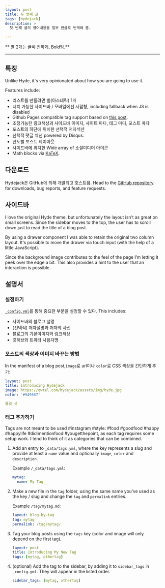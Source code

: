```yaml
---
layout: post
title: 두 번째 글
tags: [hydejack]
description: >
  첫 번째 글의 영어내용을 일부 한글로 번역해 봄.

---
```


** 별 2개는 글씨 진하게, Bold임.**

***

## 특징
Unlike Hyde, it's very opinionated about how you are going to use it.

Features include:

* 리스트를 만들려면 별(아스테릭) 1개
* 터치 가능한 사이드바 / 모바일에선 서랍형, including fallback when JS is disabled
* Github Pages compatible tag support based on [this post][tag].
* 조정가능한 링크색상과 사이드바 이미지, 사이트 마다, 태그 마다, 포스트 마다
* 포스트의 하단에 위치한 선택적 저자섹션
* 선택적 댓글 섹션 powered by Disqus.
* 년도별 포스트 레이아웃
* 사이드바에 위치한 Wide array of 소셜미디어 아이콘
* Math blocks via [KaTeX](https://khan.github.io/KaTeX/).

## 다운로드
Hydejack은 GitHub에 의해 개발되고 호스트됨. Head to the [GitHub repository](https://github.com/qwtel/hydejack) for downloads, bug reports, and feature requests.

## 사이드바
I love the original Hyde theme, but unfortunately the layout isn't as great on small screens.
Since the sidebar moves to the top, the user has to scroll down just to read the title of a blog post.

By using a drawer component I was able to retain the original two column layout. It's possible to move the drawer via touch input (with the help of a little JavaScript).

Since the background image contributes to the feel of the page I'm letting it peek over the edge a bit. This also provides a hint to the user that an interaction is possible.

## 설명서

### 설정하기
[`_config.yml`](https://github.com/qwtel/hydejack/blob/v3/_config.yml)를 통해 중요한 부분을 설정할 수 있다. This includes:

* 사이드바의 블로그 설명
* (선택적) 저자설명과 저자의 사진
* 블로그의 기본이미지와 링크색상
* 깃허브와 트위터 사용자명

### 포스트의 색상과 이미지 바꾸는 방법
In the manifest of a blog post,`image`로 url이나  `color`로 CSS 색상을 간단하게 추가:

~~~yml
layout: post
title: Introducing Hydejack
image: https://qwtel.com/hydejack/assets/img/hyde.jpg
color: '#949667'

물결 셋
~~~

### 태그 추가하기
Tags are not meant to be used #instagram #style: #food #goodfood #happy #happylife #didimentionfood #yougetthepoint, as each tag requires some setup work. I tend to think of it as categories that can be combined.

1.  Add an entry to `_data/tags.yml`, where the key represents a slug and provide at least a `name` value and optionally `image`, `color` and `description`.

    Example `/_data/tags.yml`:

    ~~~yml
    mytag:
      name: My Tag
    ~~~

2.  Make a new file in the `tag` folder, using the same name you've used as the key / slug and change the `tag` and `permalink` entries.

    Example `/tag/mytag.md`:

    ~~~yml
    layout: blog-by-tag
    tag: mytag
    permalink: /tag/mytag/
    ~~~

3.  Tag your blog posts using the `tags` key (color and image will only depend on the first tag).

    ~~~yml
    layout: post
    title: Introducing My New Tag
    tags: [mytag, othertag]
    ~~~

4. (optional) Add the tag to the sidebar, by adding it to `sidebar_tags` in `_config.yml`.
   They will appear in the listed order.

   ~~~yml
   sidebar_tags: [mytag, othertag]
   ~~~

[tag]: http://www.minddust.com/post/tags-and-categories-on-github-pages/
